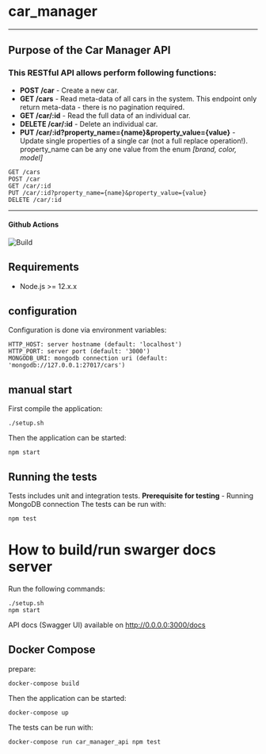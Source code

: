 # car_manager
---
## Purpose of the Car Manager API

### This RESTful API allows perform following functions:
   * **POST /car** - Create a new car.
   * **GET /cars** - Read meta-data of all cars in the system. This endpoint only return meta-data - there is no pagination required.
   * **GET /car/:id** - Read the full data of an individual car.
   * **DELETE /car/:id** - Delete an individual car.
   * **PUT /car/:id?property_name={name}&property_value={value}** - Update single properties of a single car (not a full replace operation!). property_name can be any one value from the enum *[brand, color, model]*


    GET /cars
    POST /car
    GET /car/:id
    PUT /car/:id?property_name={name}&property_value={value}
    DELETE /car/:id
    
---    
#### Github Actions

![Build](https://github.com/pately/car_manager/workflows/Build/badge.svg)

## Requirements
  * Node.js >= 12.x.x

## configuration

Configuration is done via environment variables:

```
HTTP_HOST: server hostname (default: 'localhost')
HTTP_PORT: server port (default: '3000')
MONGODB_URI: mongodb connection uri (default: 'mongodb://127.0.0.1:27017/cars')
```

## manual start

First compile the application:

```
./setup.sh
```

Then the application can be started:

```
npm start
```

## Running the tests

Tests includes unit and integration tests. 
**Prerequisite for testing** - Running MongoDB connection
The tests can be run with:

```
npm test
```

# How to build/run swarger docs server
Run the following commands:
```
./setup.sh
npm start
```
API docs (Swagger UI) available on http://0.0.0.0:3000/docs

## Docker Compose

prepare:

```
docker-compose build
```
Then the application can be started:

```
docker-compose up
```

The tests can be run with:

```
docker-compose run car_manager_api npm test
```